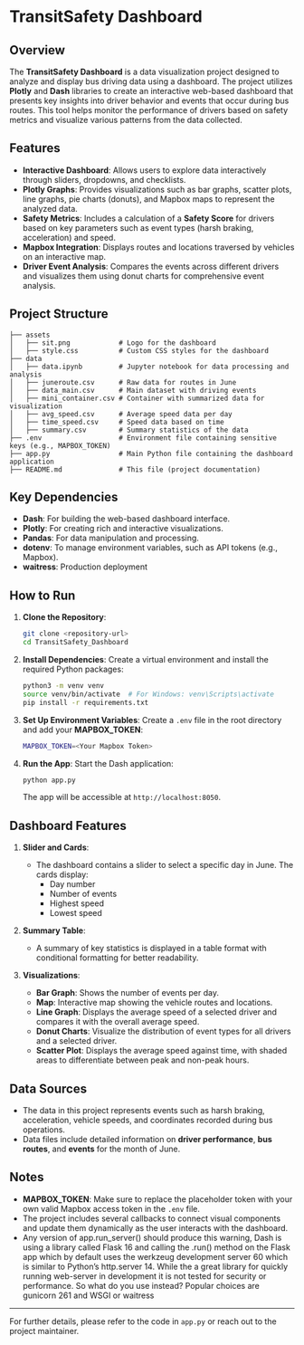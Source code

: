 # TransitSafety Dashboard

## Overview

The **TransitSafety Dashboard** is a data visualization project designed to analyze and display bus driving data using a dashboard. The project utilizes **Plotly** and **Dash** libraries to create an interactive web-based dashboard that presents key insights into driver behavior and events that occur during bus routes. This tool helps monitor the performance of drivers based on safety metrics and visualize various patterns from the data collected.

## Features

- **Interactive Dashboard**: Allows users to explore data interactively through sliders, dropdowns, and checklists.
- **Plotly Graphs**: Provides visualizations such as bar graphs, scatter plots, line graphs, pie charts (donuts), and Mapbox maps to represent the analyzed data.
- **Safety Metrics**: Includes a calculation of a **Safety Score** for drivers based on key parameters such as event types (harsh braking, acceleration) and speed.
- **Mapbox Integration**: Displays routes and locations traversed by vehicles on an interactive map.
- **Driver Event Analysis**: Compares the events across different drivers and visualizes them using donut charts for comprehensive event analysis.

## Project Structure

```plaintext
├── assets
│   ├── sit.png            # Logo for the dashboard
│   ├── style.css          # Custom CSS styles for the dashboard
├── data
│   ├── data.ipynb         # Jupyter notebook for data processing and analysis
│   ├── juneroute.csv      # Raw data for routes in June
│   ├── data_main.csv      # Main dataset with driving events
│   ├── mini_container.csv # Container with summarized data for visualization
│   ├── avg_speed.csv      # Average speed data per day
│   ├── time_speed.csv     # Speed data based on time
│   ├── summary.csv        # Summary statistics of the data
├── .env                   # Environment file containing sensitive keys (e.g., MAPBOX_TOKEN)
├── app.py                 # Main Python file containing the dashboard application
├── README.md              # This file (project documentation)
```

## Key Dependencies

- **Dash**: For building the web-based dashboard interface.
- **Plotly**: For creating rich and interactive visualizations.
- **Pandas**: For data manipulation and processing.
- **dotenv**: To manage environment variables, such as API tokens (e.g., Mapbox).
- **waitress**: Production deployment

## How to Run

1. **Clone the Repository**:

   ```bash
   git clone <repository-url>
   cd TransitSafety_Dashboard
   ```

2. **Install Dependencies**:
   Create a virtual environment and install the required Python packages:

   ```bash
   python3 -m venv venv
   source venv/bin/activate  # For Windows: venv\Scripts\activate
   pip install -r requirements.txt
   ```

3. **Set Up Environment Variables**:
   Create a `.env` file in the root directory and add your **MAPBOX_TOKEN**:

   ```bash
   MAPBOX_TOKEN=<Your Mapbox Token>
   ```

4. **Run the App**:
   Start the Dash application:
   ```bash
   python app.py
   ```
   The app will be accessible at `http://localhost:8050`.

## Dashboard Features

1. **Slider and Cards**:

   - The dashboard contains a slider to select a specific day in June. The cards display:
     - Day number
     - Number of events
     - Highest speed
     - Lowest speed

2. **Summary Table**:

   - A summary of key statistics is displayed in a table format with conditional formatting for better readability.

3. **Visualizations**:
   - **Bar Graph**: Shows the number of events per day.
   - **Map**: Interactive map showing the vehicle routes and locations.
   - **Line Graph**: Displays the average speed of a selected driver and compares it with the overall average speed.
   - **Donut Charts**: Visualize the distribution of event types for all drivers and a selected driver.
   - **Scatter Plot**: Displays the average speed against time, with shaded areas to differentiate between peak and non-peak hours.

## Data Sources

- The data in this project represents events such as harsh braking, acceleration, vehicle speeds, and coordinates recorded during bus operations.
- Data files include detailed information on **driver performance**, **bus routes**, and **events** for the month of June.

## Notes

- **MAPBOX_TOKEN**: Make sure to replace the placeholder token with your own valid Mapbox access token in the `.env` file.
- The project includes several callbacks to connect visual components and update them dynamically as the user interacts with the dashboard.
- Any version of app.run_server() should produce this warning, Dash is using a library called Flask 16 and calling the .run() method on the Flask app which by default uses the werkzeug development server 60 which is similar to Python’s http.server 14. While the a great library for quickly running web-server in development it is not tested for security or performance. So what do you use instead? Popular choices are gunicorn 261 and WSGI or waitress

---

For further details, please refer to the code in `app.py` or reach out to the project maintainer.
